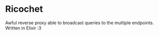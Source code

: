 # Ricochet

Awful reverse proxy able to broadcast queries to the multiple endpoints. Written in Elixir :3
